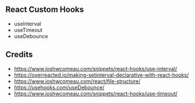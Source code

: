 ## React Custom Hooks

- useInterval
- useTimeout
- useDebounce

## Credits

- https://www.joshwcomeau.com/snippets/react-hooks/use-interval/
- https://overreacted.io/making-setinterval-declarative-with-react-hooks/
- https://www.joshwcomeau.com/react/file-structure/
- https://usehooks.com/useDebounce/
- https://www.joshwcomeau.com/snippets/react-hooks/use-timeout/
